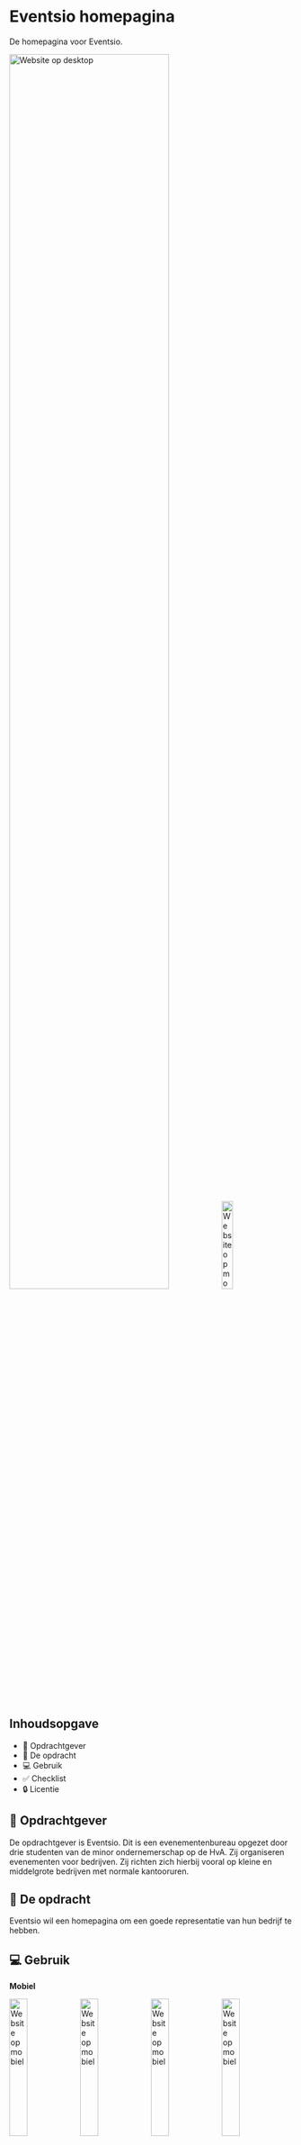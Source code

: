# Eventsio homepagina
De homepagina voor Eventsio.

<img src="https://user-images.githubusercontent.com/112859814/214544095-a8d2b406-a01b-4dc6-9ea7-25eccadc039f.png" alt="Website op desktop" width=75%><img src="https://user-images.githubusercontent.com/112859814/214544090-54e55bbb-3d45-4cef-b1cd-4f6526436a77.png" alt="Website op mobiel" width=20%>


## Inhoudsopgave
<ul>
    <li>🧑 Opdrachtgever</li>
    <li>📝 De opdracht</li>
    <li>💻 Gebruik</li>
    <li>✅ Checklist</li>
    <li>🔒 Licentie</li>
</ul>

## 🧑 Opdrachtgever
De opdrachtgever is Eventsio. Dit is een evenementenbureau opgezet door drie studenten van de minor ondernemerschap op de HvA. Zij organiseren evenementen voor bedrijven. Zij richten zich hierbij vooral op kleine en middelgrote bedrijven met normale kantooruren. 

## 📝 De opdracht
Eventsio wil een homepagina om een goede representatie van hun bedrijf te hebben.

## 💻 Gebruik
**Mobiel**

<img src="https://user-images.githubusercontent.com/112859814/214544090-54e55bbb-3d45-4cef-b1cd-4f6526436a77.png" alt="Website op mobiel" width=25%><img src="https://user-images.githubusercontent.com/112859814/214544636-cd9a0c45-64a4-462e-a55c-d80910d464d0.png" alt="Website op mobiel" width=25%><img src="https://user-images.githubusercontent.com/112859814/214544644-76447ade-5e44-4152-b0f8-d978ca0f47e0.png" alt="Website op mobiel" width=25%><img src="https://user-images.githubusercontent.com/112859814/214544646-2a536ae2-ded0-4e25-b4dd-804354b552f1.png" alt="Website op mobiel" width=25%>

**Desktop**

<img src="https://user-images.githubusercontent.com/112859814/214544095-a8d2b406-a01b-4dc6-9ea7-25eccadc039f.png" alt="Website op desktop" width=45%> <img src="https://user-images.githubusercontent.com/112859814/214545583-6d272551-e86b-4f04-8d25-2e99c603f27a.png" alt="Website op desktop" width=45%>
<img src="https://user-images.githubusercontent.com/112859814/214545588-acf76f2c-f43f-41b0-9c31-f55a0b521859.png" alt="Website op desktop" width=45%> <img src="https://user-images.githubusercontent.com/112859814/214545590-c98060e4-a24c-408d-bb8f-84c423a86958.png" alt="Website op desktop" width=45%>

**Carrousel**

![carousel-mobile](https://user-images.githubusercontent.com/112859814/214544676-82704cc8-45db-45e3-8e77-03f11ab3d30c.gif)


## ✅ Checklist
Gelukt:

<ul>
    <li>✔️ Design gemaakt</li>     
    <li>✔️ Responsive website</li>
    <li>✔️ Toegankelijke website</li>
    <li>✔️ Carrousel met scroll-snap</li>
    <li>✔️ 'To be made' pagina</li>
</ul>

Nog niet gelukt:

<ul>
    <li>❌ Carrousel met 3 foto's breed op desktop</li>
    <li>❌ Alle andere pagina's</li>
</ul>

## 🔒 Licentie

![GNU GPL V3](https://www.gnu.org/graphics/gplv3-127x51.png)

This work is licensed under [GNU GPLv3](./LICENSE).
